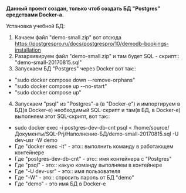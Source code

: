 **Данный проект создан, только чтоб создать БД "Postgres" средствами Docker-а.**

Установка учебной БД:
1. Качаем файл "demo-small.zip" вот отсюда https://postgrespro.ru/docs/postgrespro/10/demodb-bookings-installation
2. Разархивируем файл "demo-small.zip" и там будет SQL - скрипт:: "demo-small-20170815.sql"
3. Запускаем БД "Postgres" через Docker вот так::
* "sudo docker compose down --remove-orphans"
* "sudo docker compose up --no-start"
* "sudo docker compose up"
4. Запускаем "psql" из "Postgres"-а (в "Docker-е") и импортируем в БД(в Docker-е) 
необходимый SQL-скрипт и там(в БД, в Docker-е) выполняем этот SQL-скрипт, вот так::
* sudo docker exec -i postgres-dev-db-cnt psql  < /home/source/Документы/SQL-Prj/Наполнение-БД/demo-small-20170815.sql -U dev-usr -W demo
* Где "docker exec -it" - это:: выполнить команду в работающем контейнере
* Где "postgres-dev-db-cnt" - это:: имя контейнера с "Postgres"
* Где "psql" - это:: какую команду выполняем в контейнере
* Где "-U dev-usr" - это:: имя пользователя
* Где "-W" - это:: спросить пароль от БД "demo"
* Где "demo" - это имя БД в Docker-е